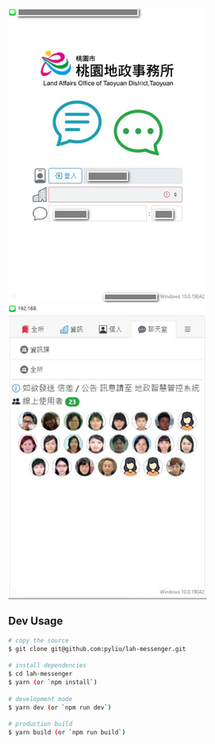 <div class="d-flex"><img src="snap2.jpg" style="max-width: 400px" class="img-thumbnail"><img src="snap.jpg" style="max-width: 400px" class="img-thumbnail"></div>

## Dev Usage

```bash
# copy the source
$ git clone git@github.com:pyliu/lah-messenger.git

# install dependencies
$ cd lah-messenger
$ yarn (or `npm install`)

# development mode
$ yarn dev (or `npm run dev`)

# production build
$ yarn build (or `npm run build`)
```
